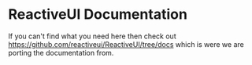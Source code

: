 # ReactiveUI Documentation

If you can't find what you need here then check out https://github.com/reactiveui/ReactiveUI/tree/docs which is were we are porting the documentation from.


